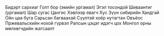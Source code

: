 Бидэрт сархиаг
Голт бор (эмийн ургамал)
Эгэл тосондой
Шиваантиг (ургамал)
Шар сугас
Цангис
Хэвлээр явагч
Хус
Зүүн сибирийн Хандгай
Ойн цаа буга
Сарьсан багваахай
Сүүлтэй хоёр нутагтан
Овъёос
Пржевальскийн нохой гүрвэл
Рапсын цэцэг идэгч цох
Монгол орны мөлхөгчдийн жагсаалт

